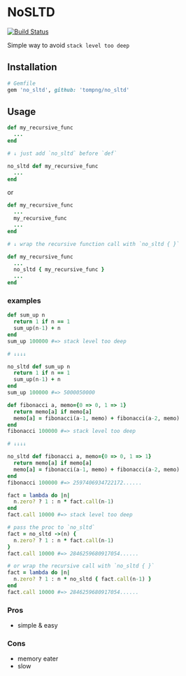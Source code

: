 # NoSLTD

[![Build Status](https://travis-ci.org/tompng/no_sltd.svg?branch=master)](https://travis-ci.org/tompng/no_sltd)

Simple way to avoid `stack level too deep`

## Installation

```ruby
# Gemfile
gem 'no_sltd', github: 'tompng/no_sltd'
```
<!--
```sh
$ gem install no_sltd
```
-->

## Usage

```ruby
def my_recursive_func
  ...
end

# ↓ just add `no_sltd` before `def`

no_sltd def my_recursive_func
  ...
end
```

or

```ruby
def my_recursive_func
  ...
  my_recursive_func
  ...
end

# ↓ wrap the recursive function call with `no_sltd { }`

def my_recursive_func
  ...
  no_sltd { my_recursive_func }
  ...
end
```

### examples

```ruby
def sum_up n
  return 1 if n == 1
  sum_up(n-1) + n
end
sum_up 100000 #=> stack level too deep

# ↓↓↓↓

no_sltd def sum_up n
  return 1 if n == 1
  sum_up(n-1) + n
end
sum_up 100000 #=> 5000050000
```

```ruby
def fibonacci a, memo={0 => 0, 1 => 1}
  return memo[a] if memo[a]
  memo[a] = fibonacci(a-1, memo) + fibonacci(a-2, memo)
end
fibonacci 100000 #=> stack level too deep

# ↓↓↓↓

no_sltd def fibonacci a, memo={0 => 0, 1 => 1}
  return memo[a] if memo[a]
  memo[a] = fibonacci(a-1, memo) + fibonacci(a-2, memo)
end
fibonacci 100000 #=> 2597406934722172......
```

```ruby
fact = lambda do |n|
  n.zero? ? 1 : n * fact.call(n-1)
end
fact.call 10000 #=> stack level too deep

# pass the proc to `no_sltd`
fact = no_sltd ->(n) {
  n.zero? ? 1 : n * fact.call(n-1)
}
fact.call 10000 #=> 2846259680917054......

# or wrap the recursive call with `no_sltd { }`
fact = lambda do |n|
  n.zero? ? 1 : n * no_sltd { fact.call(n-1) }
end
fact.call 10000 #=> 2846259680917054......
```

### Pros
- simple & easy

### Cons
- memory eater
- slow

